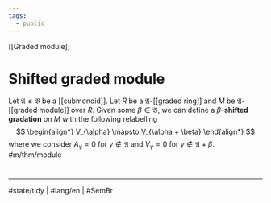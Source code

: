 ```yaml
---
tags:
  - public
---
```

[[Graded module]]
# Shifted graded module

Let $\mathfrak{A} \leq \mathfrak{B}$ be a [[submonoid]].
Let $R$ be a $\mathfrak{A}$-[[graded ring]]
and $M$ be $\mathfrak{A}$-[[graded module]] over $R$.
Given some $\beta \in \mathfrak{B}$,
we can define a $\beta$-**shifted gradation** on $M$ with the following relabelling
$$
\begin{align*}
V_{\alpha} \mapsto V_{\alpha + \beta}
\end{align*}
$$
where we consider $A_{\gamma} = 0$ for $\gamma \notin \mathfrak{A}$
and $V_{\gamma} = 0$ for $\gamma \notin \mathfrak{A} + \beta$. #m/thm/module 


#
---
#state/tidy | #lang/en | #SemBr
